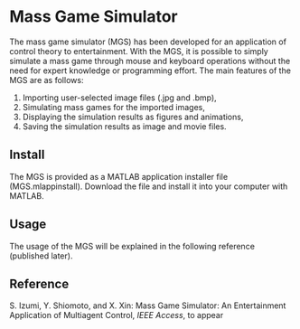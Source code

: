 # Mass Game Simulator
The mass game simulator (MGS) has been developed for an application of control theory to entertainment. With the MGS, it is possible to simply simulate a mass game through mouse and keyboard operations without the need for expert knowledge or programming effort. The main features of the MGS are as follows:
1) Importing user-selected image files (.jpg and .bmp), 
2) Simulating mass games for the imported images, 
3) Displaying the simulation results as figures and animations, 
4) Saving the simulation results as image and movie files.

## Install
The MGS is provided as a MATLAB application installer file (MGS.mlappinstall). Download the file and install it into your computer with MATLAB.

## Usage
The usage of the MGS will be explained in the following reference (published later).

## Reference
S. Izumi, Y. Shiomoto, and X. Xin: Mass Game Simulator: An Entertainment Application of Multiagent Control, *IEEE Access*, to appear
